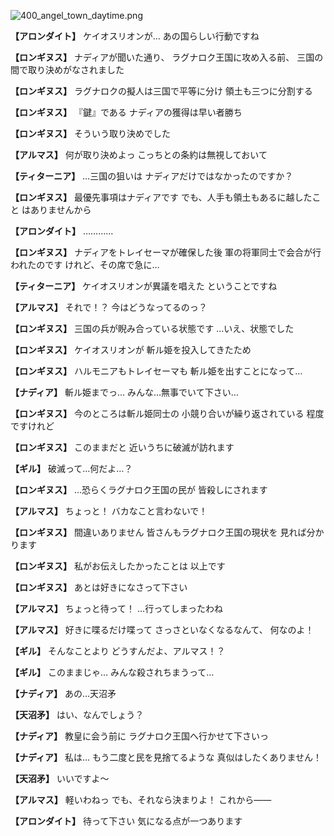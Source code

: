 
![400_angel_town_daytime.png](../images/backgrounds/400_angel_town_daytime.png)

**【アロンダイト】**
ケイオスリオンが…
あの国らしい行動ですね

**【ロンギヌス】**
ナディアが聞いた通り、
ラグナロク王国に攻め入る前、
三国の間で取り決めがなされました

**【ロンギヌス】**
ラグナロクの擬人は三国で平等に分け
領土も三つに分割する

**【ロンギヌス】**
『鍵』である
ナディアの獲得は早い者勝ち

**【ロンギヌス】**
そういう取り決めでした

**【アルマス】**
何が取り決めよっ
こっちとの条約は無視しておいて

**【ティターニア】**
…三国の狙いは
ナディアだけではなかったのですか？

**【ロンギヌス】**
最優先事項はナディアです
でも、人手も領土もあるに越したこと
はありませんから

**【アロンダイト】**
…………

**【ロンギヌス】**
ナディアをトレイセーマが確保した後
軍の将軍同士で会合が行われたのです
けれど、その席で急に…

**【ティターニア】**
ケイオスリオンが異議を唱えた
ということですね

**【アルマス】**
それで！？
今はどうなってるのっ？

**【ロンギヌス】**
三国の兵が睨み合っている状態です
…いえ、状態でした

**【ロンギヌス】**
ケイオスリオンが
斬ル姫を投入してきたため

**【ロンギヌス】**
ハルモニアもトレイセーマも
斬ル姫を出すことになって…

**【ナディア】**
斬ル姫までっ…
みんな…無事でいて下さい…

**【ロンギヌス】**
今のところは斬ル姫同士の
小競り合いが繰り返されている
程度ですけれど

**【ロンギヌス】**
このままだと
近いうちに破滅が訪れます

**【ギル】**
破滅って…何だよ…？

**【ロンギヌス】**
…恐らくラグナロク王国の民が
皆殺しにされます

**【アルマス】**
ちょっと！
バカなこと言わないで！

**【ロンギヌス】**
間違いありません
皆さんもラグナロク王国の現状を
見れば分かります

**【ロンギヌス】**
私がお伝えしたかったことは
以上です

**【ロンギヌス】**
あとは好きになさって下さい

**【アルマス】**
ちょっと待って！
…行ってしまったわね

**【アルマス】**
好きに喋るだけ喋って
さっさといなくなるなんて、
何なのよ！

**【ギル】**
そんなことより
どうすんだよ、アルマス！？

**【ギル】**
このままじゃ…
みんな殺されちまうって…

**【ナディア】**
あの…天沼矛

**【天沼矛】**
はい、なんでしょう？

**【ナディア】**
教皇に会う前に
ラグナロク王国へ行かせて下さいっ

**【ナディア】**
私は…
もう二度と民を見捨てるような
真似はしたくありません！

**【天沼矛】**
いいですよ～

**【アルマス】**
軽いわねっ
でも、それなら決まりよ！
これから――

**【アロンダイト】**
待って下さい
気になる点が一つあります
